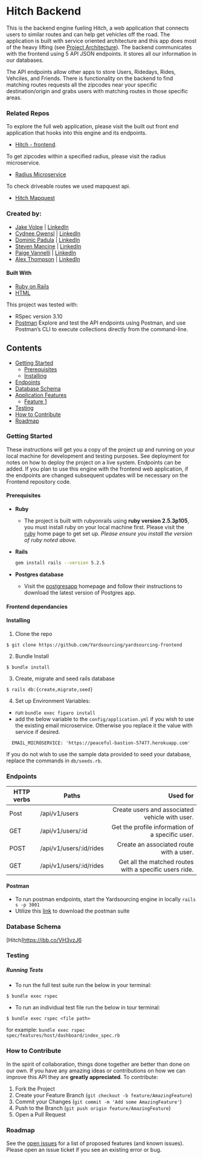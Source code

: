 # Hitch Backend

This is the backend engine fueling Hitch, a web application that connects users to similar routes and can help get vehicles off the road. The application is built with service oriented architecture and this app does most of the heavy lifting (see [Project Architecture](#project-architecture)). The backend communicates with the frontend using 5 API JSON endpoints. It stores all our information in our databases.

The API endpoints allow other apps to store Users, Ridedays, Rides, Vehciles, and Friends.  There is functionality on the backend to find matching routes requests all the zipcodes near your specific destination/origin and grabs users with matching routes in those specific areas. 

### Related Repos
To explore the full web application, please visit the built out front end application that hooks into this engine and its endpoints.
 - [Hitch - frontend](https://github.com/hitch-2011/hitch-fe).

To get zipcodes within a specified radius, please visit the radius microservice.
  - [Radius Microservice](https://github.com/hitch-2011/hitch_microservice_radius) 
 
To check driveable routes we used mapquest api. 
  - [Hitch Mapquest](https://github.com/hitch-2011/hitch_microservice_mapquest) 

### Created by:
- [Jake Volpe](https://github.com/javolpe) | [LinkedIn](https://www.linkedin.com/in/jake-volpe-bb602b126/)
- [Cydnee Owensl](https://github.com/cowens87) | [LinkedIn](https://www.linkedin.com/in/cydnee-owens-683a3450/)
- [Dominic Padula](https://github.com/domo2192) | [LinkedIn](https://www.linkedin.com/in/dominic-padula-5bb5b2179/)
- [Steven Mancine](https://github.com/itsnameissteven) | [LinkedIn](https://www.linkedin.com/in/steven-mancine-13509521/)
- [Paige Vannelli](https://github.com/PaigeVannelli) | [LinkedIn](https://www.linkedin.com/in/paigevannelli/)
- [Alex Thompson](https://github.com/alexthompson207) | [LinkedIn](https://www.linkedin.com/in/alex-thompson-he-him/)

#### Built With
* [Ruby on Rails](https://rubyonrails.org)
* [HTML](https://html.com)

This project was tested with:
* RSpec version 3.10
* [Postman](https://www.postman.com/) Explore and test the API endpoints using Postman, and use Postman’s CLI to execute collections directly from the command-line.

## Contents
- [Getting Started](#getting-started)
  - [Prerequisites](#prerequisites)
  - [Installing](#installing)
- [Endpoints](#endpoints)  
- [Database Schema](#database-schema)  
- [Application Features](#application-features)
  - [Feature 1](#feature-1)
- [Testing](#testing)
- [How to Contribute](#how-to-contribute)
- [Roadmap](#roadmap)



### Getting Started

These instructions will get you a copy of the project up and running on your local machine for development and testing purposes. See deployment for notes on how to deploy the project on a live system. Endpoints can be added. If you plan to use this engine with the frontend web application, if the endpoints are changed subsequent updates will be necessary on the Frontend repository code.

#### Prerequisites

* __Ruby__

  - The project is built with rubyonrails using __ruby version 2.5.3p105__, you must install ruby on your local machine first. Please visit the [ruby](https://www.ruby-lang.org/en/documentation/installation/) home page to get set up. _Please ensure you install the version of ruby noted above._

* __Rails__
  ```sh
  gem install rails --version 5.2.5
  ```

* __Postgres database__
  - Visit the [postgresapp](https://postgresapp.com/downloads.html) homepage and follow their instructions to download the latest version of Postgres app.

#### Frontend dependancies

#### Installing

1. Clone the repo
  ```
  $ git clone https://github.com/Yardsourcing/yardsourcing-frontend
  ```

2. Bundle Install
  ```
  $ bundle install
  ```

3. Create, migrate and seed rails database
  ```
  $ rails db:{create,migrate,seed}
  ```

4. Set up Environment Variables:
  - run `bundle exec figaro install`
  - add the below variable to the `config/application.yml` if you wish to use the existing email microservice. Otherwise you replace it the value with service if desired.
  ```
    EMAIL_MICROSERVICE: 'https://peaceful-bastion-57477.herokuapp.com'
  ```

  If you do not wish to use the sample data provided to seed your database, replace the commands in `db/seeds.rb`.

### Endpoints
| HTTP verbs | Paths  | Used for |
| ---------- | ------ | --------:|
| Post | /api/v1/users | Create users and associated vehicle with user. |
| GET | /api/v1/users/:id  | Get the profile information of a specific user. |
| POST | /api/v1/users/:id/rides | Create an associated route with a user. |
| GET | /api/v1/users/:id/rides  | Get all the matched routes with a specific users ride.|


#### Postman
- To run postman endpoints, start the Yardsourcing engine in locally
    `rails s -p 3001`
- Utilize this [link](https://www.getpostman.com/collections/de993f8fcc4c974d68a2) to download the postman suite


<!-- ### Project Architecture
<p style="text-align:center;"><img src="ys_design.png" width="600"></p> -->

### Database Schema
[Hitch]https://ibb.co/VH3vzJ6



### Testing
##### Running Tests
- To run the full test suite run the below in your terminal:
```
$ bundle exec rspec
```
- To run an individual test file run the below in tour terminal:
```
$ bundle exec rspec <file path>
```
for example: `bundle exec rspec spec/features/host/dashboard/index_spec.rb`

### How to Contribute

In the spirit of collaboration, things done together are better than done on our own. If you have any amazing ideas or contributions on how we can improve this API they are **greatly appreciated**. To contribute:

  1. Fork the Project
  2. Create your Feature Branch (`git checkout -b feature/AmazingFeature`)
  3. Commit your Changes (`git commit -m 'Add some AmazingFeature'`)
  4. Push to the Branch (`git push origin feature/AmazingFeature`)
  5. Open a Pull Request

### Roadmap

See the [open issues](https://github.com/hitch-2011/hitch_backend/issues) for a list of proposed features (and known issues). Please open an issue ticket if you see an existing error or bug.


